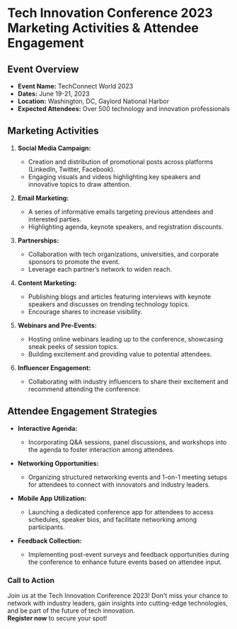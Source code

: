 # Tech Innovation Conference 2023 Marketing Activities & Attendee Engagement

## Event Overview
- **Event Name:** TechConnect World 2023
- **Dates:** June 19-21, 2023
- **Location:** Washington, DC, Gaylord National Harbor
- **Expected Attendees:** Over 500 technology and innovation professionals

## Marketing Activities
1. **Social Media Campaign:**
   - Creation and distribution of promotional posts across platforms (LinkedIn, Twitter, Facebook).
   - Engaging visuals and videos highlighting key speakers and innovative topics to draw attention.

2. **Email Marketing:**
   - A series of informative emails targeting previous attendees and interested parties.
   - Highlighting agenda, keynote speakers, and registration discounts.

3. **Partnerships:**
   - Collaboration with tech organizations, universities, and corporate sponsors to promote the event.
   - Leverage each partner’s network to widen reach.

4. **Content Marketing:**
   - Publishing blogs and articles featuring interviews with keynote speakers and discusses on trending technology topics.
   - Encourage shares to increase visibility.

5. **Webinars and Pre-Events:**
   - Hosting online webinars leading up to the conference, showcasing sneak peeks of session topics.
   - Building excitement and providing value to potential attendees.

6. **Influencer Engagement:**
   - Collaborating with industry influencers to share their excitement and recommend attending the conference.

## Attendee Engagement Strategies
- **Interactive Agenda:**
  - Incorporating Q&A sessions, panel discussions, and workshops into the agenda to foster interaction among attendees.
  
- **Networking Opportunities:**
  - Organizing structured networking events and 1-on-1 meeting setups for attendees to connect with innovators and industry leaders.

- **Mobile App Utilization:**
  - Launching a dedicated conference app for attendees to access schedules, speaker bios, and facilitate networking among participants.

- **Feedback Collection:**
  - Implementing post-event surveys and feedback opportunities during the conference to enhance future events based on attendee input.

### Call to Action
Join us at the Tech Innovation Conference 2023! Don't miss your chance to network with industry leaders, gain insights into cutting-edge technologies, and be part of the future of tech innovation.  
**Register now** to secure your spot!